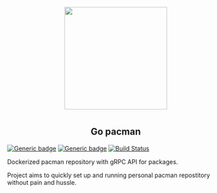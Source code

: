 <p align="center">
<img style="align: center; padding-left: 10px; padding-right: 10px; padding-bottom: 10px;" width="238px" height="238px" src="https://gitea.dancheg97.ru/repo-avatars/65-c2b763bfe9d206d7f362412b1e59e301" />
</p>

<h2 align="center">Go pacman</h2>

[![Generic badge](https://img.shields.io/badge/LICENSE-GPLv3-red.svg)](https://gitea.dancheg97.ru/templates/go-sqlc/src/branch/main/LICENSE)
[![Generic badge](https://img.shields.io/badge/GITEA-REPO-blue.svg)](https://gitea.dancheg97.ru/templates/go-sqlc)
[![Build Status](https://drone.dancheg97.ru/api/badges/templates/go-sqlc/status.svg)](https://drone.dancheg97.ru/templates/go-sqlc)

Dockerized pacman repository with gRPC API for packages.

Project aims to quickly set up and running personal pacman repostitory without pain and hussle.
